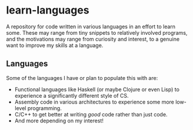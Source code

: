 # learn-languages

A repository for code written in various languages in an effort to learn some. These may range from tiny snippets to relatively involved programs, and the motivations may range from curiosity and interest, to a genuine want to improve my skills at a language.

## Languages

Some of the languages I have or plan to populate this with are:

- Functional languages like Haskell (or maybe Clojure or even Lisp) to experience a significantly different style of CS.
- Assembly code in various architectures to experience some more low-level programming.
- C/C++ to get better at writing *good* code rather than just code.
- And more depending on my interest!
